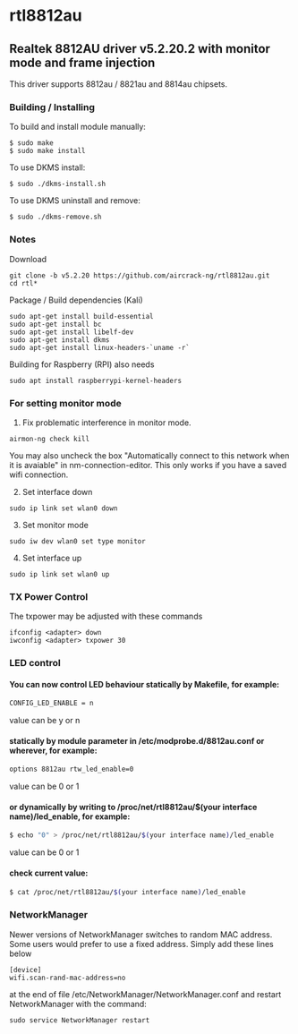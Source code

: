 # rtl8812au

## Realtek 8812AU driver v5.2.20.2 with monitor mode and frame injection

This driver supports 8812au / 8821au and 8814au chipsets.

### Building / Installing

To build and install module manually:
```
$ sudo make
$ sudo make install
```

To use DKMS install:

```
$ sudo ./dkms-install.sh
```

To use DKMS uninstall and remove:

```
$ sudo ./dkms-remove.sh
```

### Notes
Download
```
git clone -b v5.2.20 https://github.com/aircrack-ng/rtl8812au.git
cd rtl*
```
Package / Build dependencies (Kali)
```
sudo apt-get install build-essential
sudo apt-get install bc
sudo apt-get install libelf-dev
sudo apt-get install dkms
sudo apt-get install linux-headers-`uname -r`
```
Building for  Raspberry (RPI) also needs
```
sudo apt install raspberrypi-kernel-headers
```

### For setting monitor mode
1. Fix problematic interference in monitor mode. 
```
airmon-ng check kill
```
You may also uncheck the box "Automatically connect to this network when it is avaiable" in nm-connection-editor. This only works if you have a saved wifi connection.

2. Set interface down
```
sudo ip link set wlan0 down
``` 
3. Set monitor mode
```
sudo iw dev wlan0 set type monitor
```
4. Set interface up
```
sudo ip link set wlan0 up
```

### TX Power Control

The txpower may be adjusted with these commands
```
ifconfig <adapter> down
iwconfig <adapter> txpower 30
```

### LED control

#### You can now control LED behaviour statically by Makefile, for example:

```sh
CONFIG_LED_ENABLE = n
```
value can be y or n

#### statically by module parameter in /etc/modprobe.d/8812au.conf or wherever, for example:

```sh
options 8812au rtw_led_enable=0
```
value can be 0 or 1

#### or dynamically by writing to /proc/net/rtl8812au/$(your interface name)/led_enable, for example:

```sh
$ echo "0" > /proc/net/rtl8812au/$(your interface name)/led_enable
```
value can be 0 or 1

#### check current value:

```sh
$ cat /proc/net/rtl8812au/$(your interface name)/led_enable
```

### NetworkManager

Newer versions of NetworkManager switches to random MAC address. Some users would prefer to use a fixed address. 
Simply add these lines below
```
[device]
wifi.scan-rand-mac-address=no
```
at the end of file /etc/NetworkManager/NetworkManager.conf and restart NetworkManager with the command:
```
sudo service NetworkManager restart
